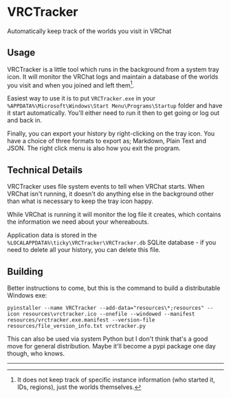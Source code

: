 # VRCTracker

Automatically keep track of the worlds you visit in VRChat

## Usage

VRCTracker is a little tool which runs in the background from a system tray icon. It will monitor the VRChat logs and maintain a database of the worlds you visit and when you joined and left them[^1].

Easiest way to use it is to put `VRCTracker.exe` in your `%APPDATA%\Microsoft\Windows\Start Menu\Programs\Startup` folder and have it start automatically. You'll either need to run it then to get going or log out and back in.

Finally, you can export your history by right-clicking on the tray icon. You have a choice of three formats to export as; Markdown, Plain Text and JSON. The right click menu is also how you exit the program.

## Technical Details

VRCTracker uses file system events to tell when VRChat starts. When VRChat isn't running, it doesn't do anything else in the background other than what is necessary to keep the tray icon happy.

While VRChat is running it will monitor the log file it creates, which contains the information we need about your whereabouts.

Application data is stored in the `%LOCALAPPDATA%\ticky\VRCTracker\VRCTracker.db` SQLite database - if you need to delete all your history, you can delete this file.

## Building

Better instructions to come, but this is the command to build a distributable Windows exe:

```batch
pyinstaller --name VRCTracker --add-data="resources\*;resources" --icon resources\vrctracker.ico --onefile --windowed --manifest resources/vrctracker.exe.manifest --version-file resources/file_version_info.txt vrctracker.py
```

This can also be used via system Python but I don't think that's a good move for general distribution. Maybe it'll become a pypi package one day though, who knows.

---

[^1]: It does not keep track of specific instance information (who started it, IDs, regions), just the worlds themselves.